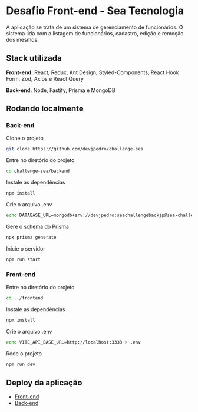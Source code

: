 
# Desafio Front-end - Sea Tecnologia

A aplicação se trata de um sistema de gerenciamento de funcionários. O sistema lida com a listagem de funcionários, cadastro, edição e remoção dos mesmos.

## Stack utilizada

**Front-end:** React, Redux, Ant Design, Styled-Components, React Hook Form, Zod, Axios e React Query

**Back-end:** Node, Fastify, Prisma e MongoDB


## Rodando localmente

### Back-end

Clone o projeto

```bash
git clone https://github.com/devjpedro/challenge-sea
```

Entre no diretório do projeto

```bash
cd challenge-sea/backend
```

Instale as dependências

```bash
npm install
```

Crie o arquivo .env

```bash
echo DATABASE_URL=mongodb+srv://devjpedro:seachallengebackjp@sea-challenge.nfbqi.mongodb.net/sea-challenge?retryWrites=true&w=majority&appName=sea-challenge > .env
```

Gere o schema do Prisma

```bash
npx prisma generate
```

Inicie o servidor

```bash
npm run start
```


### Front-end

Entre no diretório do projeto

```bash
cd ../frontend
```

Instale as dependências

```bash
npm install
```

Crie o arquivo .env

```bash
echo VITE_API_BASE_URL=http://localhost:3333 > .env
```

Rode o projeto

```bash
npm run dev
```


## Deploy da aplicação

 - [Front-end](https://seachallenge.netlify.app)
 - [Back-end](https://seachallengeapi.onrender.com/employees)
